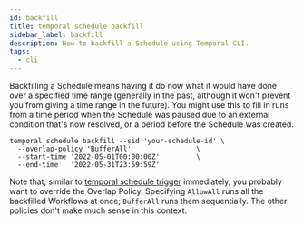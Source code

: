 ```yaml
---
id: backfill
title: temporal schedule backfill
sidebar_label: backfill
description: How to backfill a Schedule using Temporal CLI.
tags:
  - cli
---
```


Backfilling a Schedule means having it do now what it would have done over a specified time range (generally in the past, although it won't prevent you from giving a time range in the future).
You might use this to fill in runs from a time period when the Schedule was paused due to an external condition that's now resolved, or a period before the Schedule was created.

```shell
temporal schedule backfill --sid 'your-schedule-id' \
  --overlap-policy 'BufferAll'                \
  --start-time '2022-05-01T00:00:00Z'         \
  --end-time   '2022-05-31T23:59:59Z'
```

Note that, similar to [temporal schedule trigger](/temporal-cli/schedule#trigger) immediately, you probably want to override the Overlap Policy.
Specifying `AllowAll` runs all the backfilled Workflows at once; `BufferAll` runs them sequentially.
The other policies don't make much sense in this context.
